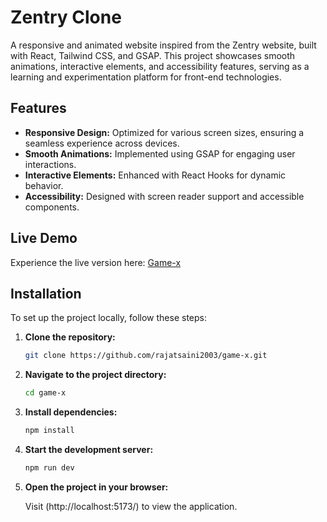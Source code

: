 # Zentry Clone

A responsive and animated website inspired from the Zentry website, built with React, Tailwind CSS, and GSAP. This project showcases smooth animations, interactive elements, and accessibility features, serving as a learning and experimentation platform for front-end technologies.

## Features

- **Responsive Design:** Optimized for various screen sizes, ensuring a seamless experience across devices.
- **Smooth Animations:** Implemented using GSAP for engaging user interactions.
- **Interactive Elements:** Enhanced with React Hooks for dynamic behavior.
- **Accessibility:** Designed with screen reader support and accessible components.

## Live Demo

Experience the live version here: [Game-x](https://game-x-20.netlify.app)

## Installation

To set up the project locally, follow these steps:

1. **Clone the repository:**

   ```bash
   git clone https://github.com/rajatsaini2003/game-x.git


2. **Navigate to the project directory:**
    
    ```bash
    cd game-x

3. **Install dependencies:**

    ```bash
    npm install


4. **Start the development server:**

    ```bash
    npm run dev


5. **Open the project in your browser:**

    Visit (http://localhost:5173/) to view the application.